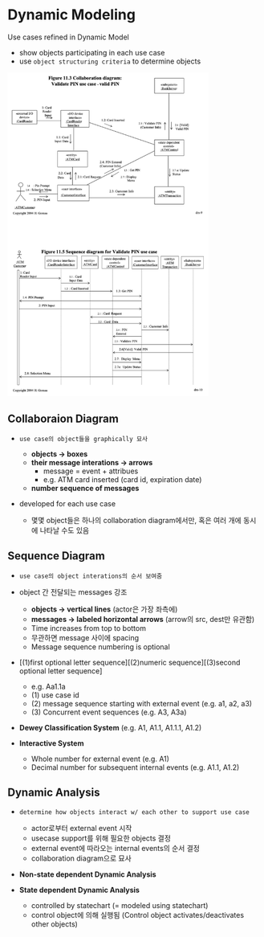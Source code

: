 # Dynamic Modeling
Use cases refined in Dynamic Model
- show objects participating in each use case
- use `object structuring criteria` to determine objects

<img width="400" src="./img/08_1.png">  

## Collaboraion Diagram  

- `use case의 object들을 graphically 묘사`
	- **objects -> boxes**
	- **their message interations -> arrows**
		- message = event + attribues
		- e.g. ATM card inserted (card id, expiration date)
	- **number sequence of messages**

- developed for each use case
	- 몇몇 object들은 하나의 collaboration diagram에서만, 혹은 여러 개에 동시에 나타날 수도 있음  

## Sequence Diagram

- `use case의 object interations의 순서 보여줌`

- object 간 전달되는 messages 강조
	- **objects -> vertical lines** (actor은 가장 좌측에)
	- **messages -> labeled horizontal arrows** (arrow의 src, dest만 유관함)
	- Time increases from top to bottom
	- 무관하면 message 사이에 spacing
	- Message sequence numbering is optional

- [(1)first optional letter sequence][(2)numeric sequence][(3)second optional letter sequence]
	- e.g. Aa1.1a
	- (1) use case id
	- (2) message sequence starting with external event (e.g. a1, a2, a3)
	- (3) Concurrent event sequences (e.g. A3, A3a)

- **Dewey Classification System** (e.g. A1, A1.1, A1.1.1, A1.2)
- **Interactive System**
	- Whole number for external event (e.g. A1)
	- Decimal number for subsequent internal events (e.g. A1.1, A1.2)

## Dynamic Analysis

- `determine how objects interact w/ each other to support use case`
	- actor로부터 external event 시작
	- usecase support를 위해 필요한 objects 결정
	- external event에 따라오는 internal events의 순서 결정
	- collaboration diagram으로 묘사

- **Non-state dependent Dynamic Analysis**
- **State dependent Dynamic Analysis**
	- controlled by statechart (= modeled using statechart)
	- control object에 의해 실행됨 (Control object activates/deactivates other objects)